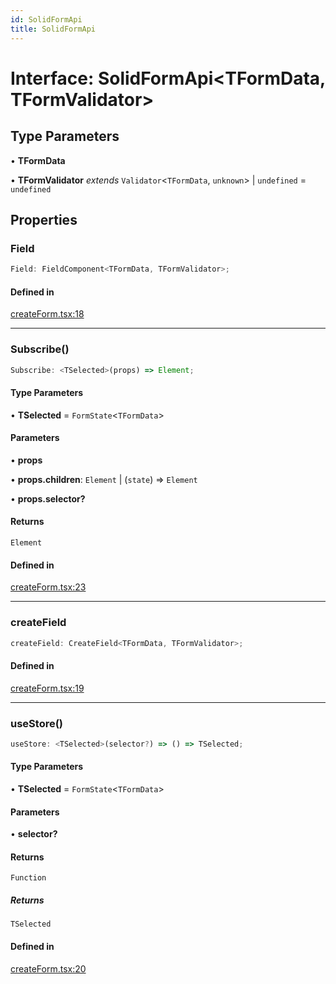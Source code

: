```yaml
---
id: SolidFormApi
title: SolidFormApi
---
```


# Interface: SolidFormApi\<TFormData, TFormValidator\>

## Type Parameters

• **TFormData**

• **TFormValidator** *extends* `Validator`\<`TFormData`, `unknown`\> \| `undefined` = `undefined`

## Properties

### Field

```ts
Field: FieldComponent<TFormData, TFormValidator>;
```

#### Defined in

[createForm.tsx:18](https://github.com/TanStack/form/blob/main/packages/solid-form/src/createForm.tsx#L18)

***

### Subscribe()

```ts
Subscribe: <TSelected>(props) => Element;
```

#### Type Parameters

• **TSelected** = `FormState`\<`TFormData`\>

#### Parameters

• **props**

• **props.children**: `Element` \| (`state`) => `Element`

• **props.selector?**

#### Returns

`Element`

#### Defined in

[createForm.tsx:23](https://github.com/TanStack/form/blob/main/packages/solid-form/src/createForm.tsx#L23)

***

### createField

```ts
createField: CreateField<TFormData, TFormValidator>;
```

#### Defined in

[createForm.tsx:19](https://github.com/TanStack/form/blob/main/packages/solid-form/src/createForm.tsx#L19)

***

### useStore()

```ts
useStore: <TSelected>(selector?) => () => TSelected;
```

#### Type Parameters

• **TSelected** = `FormState`\<`TFormData`\>

#### Parameters

• **selector?**

#### Returns

`Function`

##### Returns

`TSelected`

#### Defined in

[createForm.tsx:20](https://github.com/TanStack/form/blob/main/packages/solid-form/src/createForm.tsx#L20)
